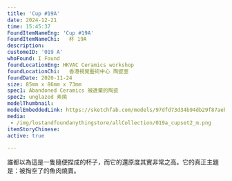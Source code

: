 ```yaml
---
title: 'Cup #19A'
date: 2024-12-21
time: 15:45:37
FoundItemNameEng: 'Cup #19A'
FoundItemNameChi:   杯 19A
description: 
customeID: '019 A'
whoFound: I Found
foundLocationEng: HKVAC Ceramics workshop
foundLocationChi:   香港視覺藝術中心 陶瓷室
foundDate: 2020-11-24
size: 85mm x 86mm x 73mm
spec1: Abandoned Ceramics 被遺棄的陶瓷
spec2: unglazed 素燒
modelThumbnail:
modelEmbeddedLink: https://sketchfab.com/models/97dfd73d34b94db29f87aeb8ec9fc9dd/embed
media: 
 - /img/lostandfoundanythingstore/allCollection/019a_cupset2_m.png
itemStoryChinese: 
active: true

---
```

誰都以為這是一隻隨便捏成的杯子，而它的還原度其實非常之高。它的真正主題是：被掏空了的魚肉燒賣。